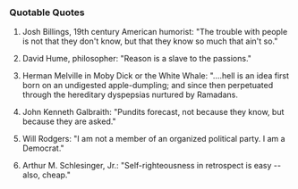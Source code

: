### Quotable Quotes

1. Josh Billings, 19th century American humorist:
   "The trouble with people is not that they don't know, but that they know so much that ain't so."

2. David Hume, philosopher: "Reason is a slave to the passions."

3. Herman Melville in Moby Dick or the White Whale: "....hell is an idea first born on an undigested apple-dumpling;
   and since then perpetuated through the hereditary dyspepsias nurtured by Ramadans.

4. John Kenneth Galbraith: "Pundits forecast, not because they know, but because they are asked."

5. Will Rodgers: "I am not a member of an organized political party. I am a Democrat."

6. Arthur M. Schlesinger, Jr.: "Self-righteousness in retrospect is easy --also, cheap."

